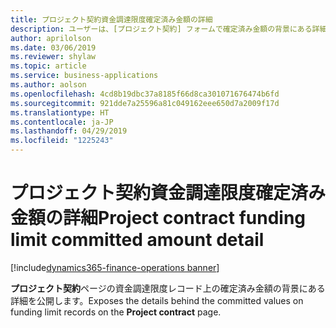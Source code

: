 ```yaml
---
title: プロジェクト契約資金調達限度確定済み金額の詳細
description: ユーザーは、[プロジェクト契約] フォームで確定済み金額の背景にある詳細を見ることができます。
author: aprilolson
ms.date: 03/06/2019
ms.reviewer: shylaw
ms.topic: article
ms.service: business-applications
ms.author: aolson
ms.openlocfilehash: 4cd8b19dbc37a8185f66d8ca301071676474b6fd
ms.sourcegitcommit: 921dde7a25596a81c049162eee650d7a2009f17d
ms.translationtype: HT
ms.contentlocale: ja-JP
ms.lasthandoff: 04/29/2019
ms.locfileid: "1225243"
---
```

# <a name="project-contract-funding-limit-committed-amount-detail"></a><span data-ttu-id="51b6c-103">プロジェクト契約資金調達限度確定済み金額の詳細</span><span class="sxs-lookup"><span data-stu-id="51b6c-103">Project contract funding limit committed amount detail</span></span> 
[!include[dynamics365-finance-operations banner](../includes/dynamics365-finance-operations.md)]


<span data-ttu-id="51b6c-104">**プロジェクト契約**ページの資金調達限度レコード上の確定済み金額の背景にある詳細を公開します。</span><span class="sxs-lookup"><span data-stu-id="51b6c-104">Exposes the details behind the committed values on funding limit records on the **Project contract** page.</span></span>

